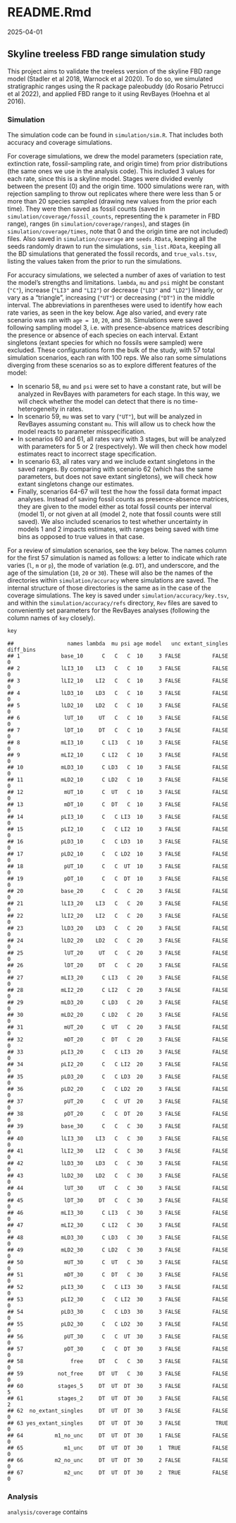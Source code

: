 README.Rmd
================
2025-04-01

## Skyline treeless FBD range simulation study

This project aims to validate the treeless version of the skyline FBD
range model (Stadler et al 2018, Warnock et al 2020). To do so, we
simulated stratigraphic ranges using the R package paleobuddy (do
Rosario Petrucci et al 2022), and applied FBD range to it using RevBayes
(Hoehna et al 2016).

### Simulation

The simulation code can be found in `simulation/sim.R`. That includes
both accuracy and coverage simulations.

For coverage simulations, we drew the model parameters (speciation rate,
extinction rate, fossil-sampling rate, and origin time) from prior
distributions (the same ones we use in the analysis code). This included
3 values for each rate, since this is a skyline model. Stages were
divided evenly between the present (0) and the origin time. 1000
simulations were ran, with rejection sampling to throw out replicates
where there were less than 5 or more than 20 species sampled (drawing
new values from the prior each time). They were then saved as fossil
counts (saved in `simulation/coverage/fossil_counts`, representing the
`k` parameter in FBD range), ranges (in `simulation/coverage/ranges`),
and stages (in `simulation/coverage/times`, note that 0 and the origin
time are not included) files. Also saved in `simulation/coverage` are
`seeds.RData`, keeping all the seeds randomly drawn to run the
simulations, `sim_list.RData`, keeping all the BD simulations that
generated the fossil records, and `true_vals.tsv`, listing the values
taken from the prior to run the simulations.

For accuracy simulations, we selected a number of axes of variation to
test the model’s strengths and limitations. `lambda`, `mu` and `psi`
might be constant (`"C"`), increase (`"LI3"` and `"LI2"`) or decrease
(`"LD3"` and `"LD2"`) linearly, or vary as a “triangle”, increasing
(`"UT"`) or decreasing (`"DT"`) in the middle interval. The
abbreviations in parentheses were used to identify how each rate varies,
as seen in the key below. Age also varied, and every rate scenario was
ran with `age = 10`, `20`, and `30`. Simulations were saved following
sampling model 3, i.e. with presence-absence matrices describing the
presence or absence of each species on each interval. Extant singletons
(extant species for which no fossils were sampled) were excluded. These
configurations form the bulk of the study, with 57 total simulation
scenarios, each ran with 100 reps. We also ran some simulations
diverging from these scenarios so as to explore different features of
the model:

- In scenario 58, `mu` and `psi` were set to have a constant rate, but
  will be analyzed in RevBayes with parameters for each stage. In this
  way, we will check whether the model can detect that there is no
  time-heterogeneity in rates.
- In scenario 59, `mu` was set to vary (`"UT"`), but will be analyzed in
  RevBayes assuming constant `mu`. This will allow us to check how the
  model reacts to parameter misspecification.
- In scenarios 60 and 61, all rates vary with 3 stages, but will be
  analyzed with parameters for 5 or 2 (respectively). We will then check
  how model estimates react to incorrect stage specification.
- In scenario 63, all rates vary and we include extant singletons in the
  saved ranges. By comparing with scenario 62 (which has the same
  parameters, but does not save extant singletons), we will check how
  extant singletons change our estimates.
- Finally, scenarios 64-67 will test the how the fossil data format
  impact analyses. Instead of saving fossil counts as presence-absence
  matrices, they are given to the model either as total fossil counts
  per interval (model 1), or not given at all (model 2, note that fossil
  counts were still saved). We also included scenarios to test whether
  uncertainty in models 1 and 2 impacts estimates, with ranges being
  saved with time bins as opposed to true values in that case.

For a review of simulation scenarios, see the key below. The names
column for the first 57 simulation is named as follows: a letter to
indicate which rate varies (`l`, `m` or `p`), the mode of variation
(e.g. `DT`), and underscore, and the age of the simulation (`10`, `20`
or `30`). These will also be the names of the directories within
`simulation/accuracy` where simulations are saved. The internal
structure of those directories is the same as in the case of the
coverage simulations. The key is saved under
`simulation/accuracy/key.tsv`, and within the `simulation/accuracy/refs`
directory, `Rev` files are saved to conveniently set parameters for the
RevBayes analyses (following the column names of `key` closely).

``` r
key
```

    ##                 names lambda  mu psi age model   unc extant_singles diff_bins
    ## 1             base_10      C   C   C  10     3 FALSE          FALSE         0
    ## 2             lLI3_10    LI3   C   C  10     3 FALSE          FALSE         0
    ## 3             lLI2_10    LI2   C   C  10     3 FALSE          FALSE         0
    ## 4             lLD3_10    LD3   C   C  10     3 FALSE          FALSE         0
    ## 5             lLD2_10    LD2   C   C  10     3 FALSE          FALSE         0
    ## 6              lUT_10     UT   C   C  10     3 FALSE          FALSE         0
    ## 7              lDT_10     DT   C   C  10     3 FALSE          FALSE         0
    ## 8             mLI3_10      C LI3   C  10     3 FALSE          FALSE         0
    ## 9             mLI2_10      C LI2   C  10     3 FALSE          FALSE         0
    ## 10            mLD3_10      C LD3   C  10     3 FALSE          FALSE         0
    ## 11            mLD2_10      C LD2   C  10     3 FALSE          FALSE         0
    ## 12             mUT_10      C  UT   C  10     3 FALSE          FALSE         0
    ## 13             mDT_10      C  DT   C  10     3 FALSE          FALSE         0
    ## 14            pLI3_10      C   C LI3  10     3 FALSE          FALSE         0
    ## 15            pLI2_10      C   C LI2  10     3 FALSE          FALSE         0
    ## 16            pLD3_10      C   C LD3  10     3 FALSE          FALSE         0
    ## 17            pLD2_10      C   C LD2  10     3 FALSE          FALSE         0
    ## 18             pUT_10      C   C  UT  10     3 FALSE          FALSE         0
    ## 19             pDT_10      C   C  DT  10     3 FALSE          FALSE         0
    ## 20            base_20      C   C   C  20     3 FALSE          FALSE         0
    ## 21            lLI3_20    LI3   C   C  20     3 FALSE          FALSE         0
    ## 22            lLI2_20    LI2   C   C  20     3 FALSE          FALSE         0
    ## 23            lLD3_20    LD3   C   C  20     3 FALSE          FALSE         0
    ## 24            lLD2_20    LD2   C   C  20     3 FALSE          FALSE         0
    ## 25             lUT_20     UT   C   C  20     3 FALSE          FALSE         0
    ## 26             lDT_20     DT   C   C  20     3 FALSE          FALSE         0
    ## 27            mLI3_20      C LI3   C  20     3 FALSE          FALSE         0
    ## 28            mLI2_20      C LI2   C  20     3 FALSE          FALSE         0
    ## 29            mLD3_20      C LD3   C  20     3 FALSE          FALSE         0
    ## 30            mLD2_20      C LD2   C  20     3 FALSE          FALSE         0
    ## 31             mUT_20      C  UT   C  20     3 FALSE          FALSE         0
    ## 32             mDT_20      C  DT   C  20     3 FALSE          FALSE         0
    ## 33            pLI3_20      C   C LI3  20     3 FALSE          FALSE         0
    ## 34            pLI2_20      C   C LI2  20     3 FALSE          FALSE         0
    ## 35            pLD3_20      C   C LD3  20     3 FALSE          FALSE         0
    ## 36            pLD2_20      C   C LD2  20     3 FALSE          FALSE         0
    ## 37             pUT_20      C   C  UT  20     3 FALSE          FALSE         0
    ## 38             pDT_20      C   C  DT  20     3 FALSE          FALSE         0
    ## 39            base_30      C   C   C  30     3 FALSE          FALSE         0
    ## 40            lLI3_30    LI3   C   C  30     3 FALSE          FALSE         0
    ## 41            lLI2_30    LI2   C   C  30     3 FALSE          FALSE         0
    ## 42            lLD3_30    LD3   C   C  30     3 FALSE          FALSE         0
    ## 43            lLD2_30    LD2   C   C  30     3 FALSE          FALSE         0
    ## 44             lUT_30     UT   C   C  30     3 FALSE          FALSE         0
    ## 45             lDT_30     DT   C   C  30     3 FALSE          FALSE         0
    ## 46            mLI3_30      C LI3   C  30     3 FALSE          FALSE         0
    ## 47            mLI2_30      C LI2   C  30     3 FALSE          FALSE         0
    ## 48            mLD3_30      C LD3   C  30     3 FALSE          FALSE         0
    ## 49            mLD2_30      C LD2   C  30     3 FALSE          FALSE         0
    ## 50             mUT_30      C  UT   C  30     3 FALSE          FALSE         0
    ## 51             mDT_30      C  DT   C  30     3 FALSE          FALSE         0
    ## 52            pLI3_30      C   C LI3  30     3 FALSE          FALSE         0
    ## 53            pLI2_30      C   C LI2  30     3 FALSE          FALSE         0
    ## 54            pLD3_30      C   C LD3  30     3 FALSE          FALSE         0
    ## 55            pLD2_30      C   C LD2  30     3 FALSE          FALSE         0
    ## 56             pUT_30      C   C  UT  30     3 FALSE          FALSE         0
    ## 57             pDT_30      C   C  DT  30     3 FALSE          FALSE         0
    ## 58               free     DT   C   C  30     3 FALSE          FALSE         0
    ## 59           not_free     DT  UT   C  30     3 FALSE          FALSE         0
    ## 60           stages_5     DT  UT  DT  30     3 FALSE          FALSE         5
    ## 61           stages_2     DT  UT  DT  30     3 FALSE          FALSE         2
    ## 62  no_extant_singles     DT  UT  DT  30     3 FALSE          FALSE         0
    ## 63 yes_extant_singles     DT  UT  DT  30     3 FALSE           TRUE         0
    ## 64          m1_no_unc     DT  UT  DT  30     1 FALSE          FALSE         0
    ## 65             m1_unc     DT  UT  DT  30     1  TRUE          FALSE         0
    ## 66          m2_no_unc     DT  UT  DT  30     2 FALSE          FALSE         0
    ## 67             m2_unc     DT  UT  DT  30     2  TRUE          FALSE         0

### Analysis

`analysis/coverage` contains
